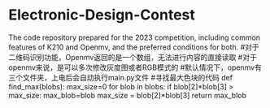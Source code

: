 # Electronic-Design-Contest
The code repository prepared for the 2023 competition, including common features of K210 and Openmv, and the preferred conditions for both.
#对于二维码识别功能，Openmv返回的是一个数组，无法进行内容的直接读取
#对于openmv来说，是可以多次修改灰度图或者RGB模式的
#默认情况下，openmv有三个文件夹，上电后会自动执行main.py文件
#寻找最大色块的代码
def find_max(blobs):
    max_size=0
    for blob in blobs:
        if blob[2]*blob[3] > max_size:
            max_blob=blob
            max_size = blob[2]*blob[3]
    return max_blob
